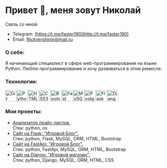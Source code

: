 Привет 👋, меня зовут Николай
========================

Связь со мной:
*   Telegram: [https://t.me/faster190](http://t.me/faster190)
*   Email: [Nickvershinin@mail.ru](mailto:Nickvershinin@mail.ru)


### О себе:
Я начинающий специалист в сфере web-программирования на языке Python. Люблю программирование и хочу развиваться в этом ремесле.
  
   ### Технологии: 
<p align="left">
<a href="https://git-scm.com/" target="_blank" rel="noreferrer"><img src="https://raw.githubusercontent.com/danielcranney/readme-generator/main/public/icons/skills/git-colored.svg" width="36" height="36" alt="Git" /></a><a href="https://www.python.org/" target="_blank" rel="noreferrer"><img src="https://raw.githubusercontent.com/danielcranney/readme-generator/main/public/icons/skills/python-colored.svg" width="36" height="36" alt="Python" /></a><a href="https://developer.mozilla.org/en-US/docs/Glossary/HTML5" target="_blank" rel="noreferrer"><img src="https://raw.githubusercontent.com/danielcranney/readme-generator/main/public/icons/skills/html5-colored.svg" width="36" height="36" alt="HTML5" /></a><a href="https://www.w3.org/TR/CSS/#css" target="_blank" rel="noreferrer"><img src="https://raw.githubusercontent.com/danielcranney/readme-generator/main/public/icons/skills/css3-colored.svg" width="36" height="36" alt="CSS3" /></a><a href="https://getbootstrap.com/" target="_blank" rel="noreferrer"><img src="https://raw.githubusercontent.com/danielcranney/readme-generator/main/public/icons/skills/bootstrap-colored.svg" width="36" height="36" alt="Bootstrap" /></a><a href="https://fastapi.tiangolo.com/" target="_blank" rel="noreferrer"><img src="https://raw.githubusercontent.com/danielcranney/readme-generator/main/public/icons/skills/fastapi-colored.svg" width="36" height="36" alt="Fast API" /></a><a href="https://www.mysql.com/" target="_blank" rel="noreferrer"><img src="https://raw.githubusercontent.com/danielcranney/readme-generator/main/public/icons/skills/mysql-colored.svg" width="36" height="36" alt="MySQL" /></a><a href="https://www.postgresql.org/" target="_blank" rel="noreferrer"><img src="https://raw.githubusercontent.com/danielcranney/readme-generator/main/public/icons/skills/postgresql-colored.svg" width="36" height="36" alt="PostgreSQL" /></a><a href="https://flask.palletsprojects.com/en/2.0.x/" target="_blank" rel="noreferrer"><img src="https://raw.githubusercontent.com/danielcranney/readme-generator/main/public/icons/skills/flask-colored.svg" width="36" height="36" alt="Flask" /></a><a href="https://www.djangoproject.com/" target="_blank" rel="noreferrer"><img src="https://raw.githubusercontent.com/danielcranney/readme-generator/main/public/icons/skills/django-colored.svg" width="36" height="36" alt="Django" /></a>
                    </p>
                    
### Мои проекты:
*  [Анализатор прайс-листов.](https://github.com/Faster190/PriceMachine)<br>
  Стек: python, os
* [Сайт на Flask: "Игровой Блог".](https://github.com/Faster190/FlaskApp)<br>
  Стек: python, Flask, MySQL, ORM, HTML, Bootstrap
* [Сайт на FastApi: "Игровой Блог".](https://github.com/Faster190/FastApiApp)<br>
  Стек: python, FastApi, MySQL, ORM, HTML, Bootstrap
* [Сайт на Django: "Игровой магазин".](https://github.com/Faster190/DjangoApp/tree/main/GameShop)<br>
  Стек: python, Django, MySQL, ORM, HTML, CSS
